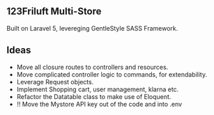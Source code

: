 ## 123Friluft Multi-Store
Built on Laravel 5, levereging GentleStyle SASS Framework.


## Ideas

- Move all closure routes to controllers and resources.
- Move complicated controller logic to commands, for extendability.
- Leverage Request objects.
- Implement Shopping cart, user management, klarna etc.
- Refactor the Datatable class to make use of Eloquent.
- !! Move the Mystore API key out of the code and into .env